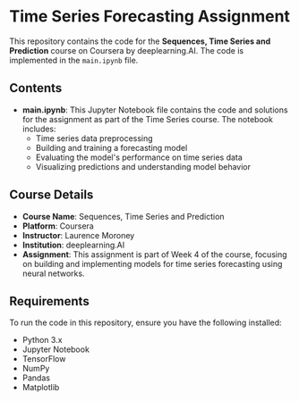 # Time Series Forecasting Assignment

This repository contains the code for the **Sequences, Time Series and Prediction** course on Coursera by deeplearning.AI. The code is implemented in the `main.ipynb` file.

## Contents

- **main.ipynb**: This Jupyter Notebook file contains the code and solutions for the assignment as part of the Time Series course. The notebook includes:
  - Time series data preprocessing
  - Building and training a forecasting model
  - Evaluating the model's performance on time series data
  - Visualizing predictions and understanding model behavior

## Course Details

- **Course Name**: Sequences, Time Series and Prediction
- **Platform**: Coursera
- **Instructor**: Laurence Moroney
- **Institution**: deeplearning.AI
- **Assignment**: This assignment is part of Week 4 of the course, focusing on building and implementing models for time series forecasting using neural networks.

## Requirements

To run the code in this repository, ensure you have the following installed:

- Python 3.x
- Jupyter Notebook
- TensorFlow
- NumPy
- Pandas
- Matplotlib
